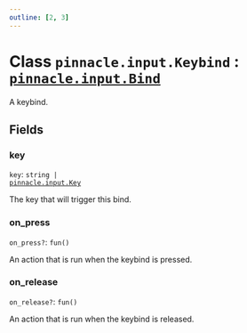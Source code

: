 ```yaml
---
outline: [2, 3]
---
```


# Class `pinnacle.input.Keybind` : <code><a href="/lua-reference/0.1.0-alpha.1/classes/pinnacle.input.Bind">pinnacle.input.Bind</a></code>


A keybind.

## Fields

### key

`key`: <code>string | <a href="/lua-reference/0.1.0-alpha.1/enums/pinnacle.input.Key">pinnacle.input.Key</a></code>

The key that will trigger this bind.

### on_press <Badge type="danger" text="nullable" />

`on_press?`: <code>fun()</code>

An action that is run when the keybind is pressed.

### on_release <Badge type="danger" text="nullable" />

`on_release?`: <code>fun()</code>

An action that is run when the keybind is released.


